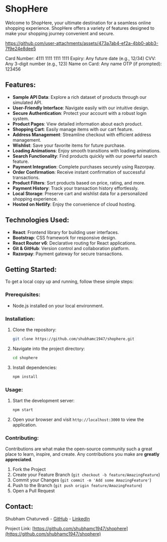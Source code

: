 

# ShopHere

Welcome to ShopHere, your ultimate destination for a seamless online shopping experience. ShopHere offers a variety of features designed to make your shopping journey convenient and secure.



https://github.com/user-attachments/assets/473a7ab4-ef2a-4bb0-abb3-7f9e24e8dee5


Card Number: 4111 1111 1111 1111
Expiry: Any future date (e.g., 12/34)
CVV: Any 3-digit number (e.g., 123)
Name on Card: Any name
OTP (if prompted): 123456


## Features:

- **Sample API Data**: Explore a rich dataset of products through our simulated API.
- **User-Friendly Interface**: Navigate easily with our intuitive design.
- **Secure Authentication**: Protect your account with a robust login system.
- **Product Pages**: View detailed information about each product.
- **Shopping Cart**: Easily manage items with our cart feature.
- **Address Management**: Streamline checkout with efficient address management.
- **Wishlist**: Save your favorite items for future purchase.
- **Loading Animations**: Enjoy smooth transitions with loading animations.
- **Search Functionality**: Find products quickly with our powerful search feature.
- **Payment Integration**: Complete purchases securely using Razorpay.
- **Order Confirmation**: Receive instant confirmation of successful transactions.
- **Product Filters**: Sort products based on price, rating, and more.
- **Payment History**: Track your transaction history effortlessly.
- **Local Storage**: Preserve cart and wishlist data for a personalized shopping experience.
- **Hosted on Netlify**: Enjoy the convenience of cloud hosting.

## Technologies Used:

- **React**: Frontend library for building user interfaces.
- **Bootstrap**: CSS framework for responsive design.
- **React Router v6**: Declarative routing for React applications.
- **Git & GitHub**: Version control and collaboration platform.
- **Razorpay**: Payment gateway for secure transactions.

## Getting Started:

To get a local copy up and running, follow these simple steps:

### Prerequisites:

- Node.js installed on your local environment.

### Installation:

1. Clone the repository:

   ```bash
   git clone https://github.com/shubhamc1947/shophere.git
   ```

2. Navigate into the project directory:

   ```bash
   cd shophere
   ```

3. Install dependencies:

   ```bash
   npm install
   ```

### Usage:

1. Start the development server:

   ```bash
   npm start
   ```

2. Open your browser and visit `http://localhost:3000` to view the application.

### Contributing:

Contributions are what make the open-source community such a great place to learn, inspire, and create. Any contributions you make are **greatly appreciated**.

1. Fork the Project
2. Create your Feature Branch (`git checkout -b feature/AmazingFeature`)
3. Commit your Changes (`git commit -m 'Add some AmazingFeature'`)
4. Push to the Branch (`git push origin feature/AmazingFeature`)
5. Open a Pull Request

## Contact:

Shubham Chaturvedi - [GitHub](https://github.com/shubhamc1947) - [LinkedIn](https://www.linkedin.com/in/shubhamc1947/)

Project Link: [https://github.com/shubhamc1947/shophere](https://github.com/shubhamc1947/shophere)


